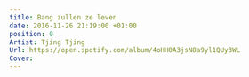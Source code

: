 ```yaml
---
title: Bang zullen ze leven
date: 2016-11-26 21:19:00 +01:00
position: 0
Artist: Tjing Tjing
Url: https://open.spotify.com/album/4oHH0A3jsN8a9yl1QUy3WL
Cover: 
---
```


